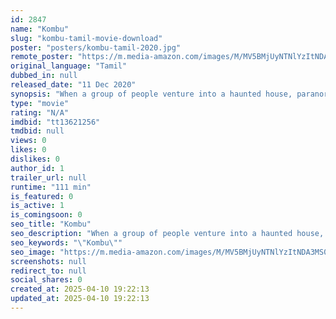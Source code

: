 ```yaml
---
id: 2847
name: "Kombu"
slug: "kombu-tamil-movie-download"
poster: "posters/kombu-tamil-2020.jpg"
remote_poster: "https://m.media-amazon.com/images/M/MV5BMjUyNTNlYzItNDA3MS00YjU4LTgyN2QtMzQ3MGNlYTI4MTlmXkEyXkFqcGdeQXVyMTI2OTcwMjQ4._V1_SX300.jpg"
original_language: "Tamil"
dubbed_in: null
released_date: "11 Dec 2020"
synopsis: "When a group of people venture into a haunted house, paranormal activity unfolds and evil is unleashed from deep within."
type: "movie"
rating: "N/A"
imdbid: "tt13621256"
tmdbid: null
views: 0
likes: 0
dislikes: 0
author_id: 1
trailer_url: null
runtime: "111 min"
is_featured: 0
is_active: 1
is_comingsoon: 0
seo_title: "Kombu"
seo_description: "When a group of people venture into a haunted house, paranormal activity unfolds and evil is unleashed from deep within."
seo_keywords: "\"Kombu\""
seo_image: "https://m.media-amazon.com/images/M/MV5BMjUyNTNlYzItNDA3MS00YjU4LTgyN2QtMzQ3MGNlYTI4MTlmXkEyXkFqcGdeQXVyMTI2OTcwMjQ4._V1_SX300.jpg"
screenshots: null
redirect_to: null
social_shares: 0
created_at: 2025-04-10 19:22:13
updated_at: 2025-04-10 19:22:13
---
```


